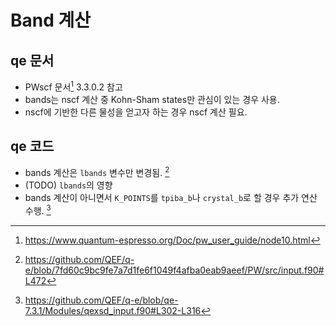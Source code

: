 # Band 계산
## qe 문서
* PWscf 문서[^1] 3.3.0.2 참고
* bands는 nscf 계산 중 Kohn-Sham states만 관심이 있는 경우 사용.
* nscf에 기반한 다른 물성을 얻고자 하는 경우 nscf 계산 필요.
## qe 코드
* bands 계산은 `lbands` 변수만 변경됨. [^2]
* (TODO) `lbands`의 영향
* bands 계산이 아니면서 `K_POINTS`를 `tpiba_b`나 `crystal_b`로 할 경우 추가 연산 수행. [^3]



[^1]: https://www.quantum-espresso.org/Doc/pw_user_guide/node10.html
[^2]: https://github.com/QEF/q-e/blob/7fd60c9bc9fe7a7d1fe6f1049f4afba0eab9aeef/PW/src/input.f90#L472
[^3]: https://github.com/QEF/q-e/blob/qe-7.3.1/Modules/qexsd_input.f90#L302-L316
